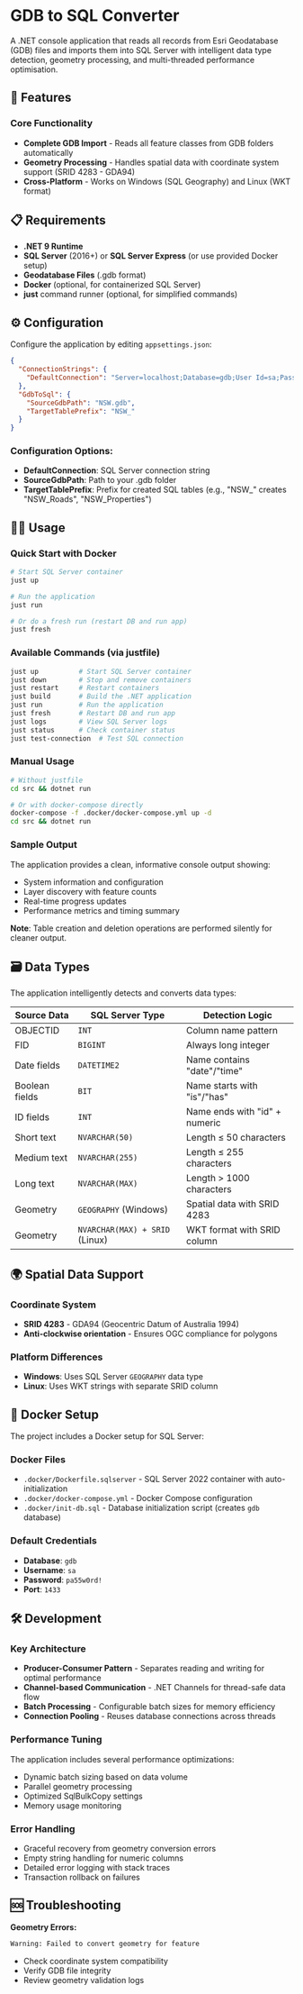 # GDB to SQL Converter

A .NET console application that reads all records from Esri Geodatabase (GDB) files and imports them into SQL Server with intelligent data type detection, geometry processing, and multi-threaded performance optimisation.

## 🚀 Features

### **Core Functionality**
- **Complete GDB Import** - Reads all feature classes from GDB folders automatically
- **Geometry Processing** - Handles spatial data with coordinate system support (SRID 4283 - GDA94)
- **Cross-Platform** - Works on Windows (SQL Geography) and Linux (WKT format)

## 📋 Requirements

- **.NET 9 Runtime**
- **SQL Server** (2016+) or **SQL Server Express** (or use provided Docker setup)
- **Geodatabase Files** (.gdb format)
- **Docker** (optional, for containerized SQL Server)
- **just** command runner (optional, for simplified commands)

## ⚙️ Configuration

Configure the application by editing `appsettings.json`:

```json
{
  "ConnectionStrings": {
    "DefaultConnection": "Server=localhost;Database=gdb;User Id=sa;Password=pa55w0rd!;TrustServerCertificate=True"
  },
  "GdbToSql": {
    "SourceGdbPath": "NSW.gdb",
    "TargetTablePrefix": "NSW_"
  }
}
```

### **Configuration Options:**
- **DefaultConnection**: SQL Server connection string
- **SourceGdbPath**: Path to your .gdb folder
- **TargetTablePrefix**: Prefix for created SQL tables (e.g., "NSW_" creates "NSW_Roads", "NSW_Properties")

## 🏃‍♂️ Usage

### **Quick Start with Docker**
```bash
# Start SQL Server container
just up

# Run the application
just run

# Or do a fresh run (restart DB and run app)
just fresh
```

### **Available Commands (via justfile)**
```bash
just up          # Start SQL Server container
just down        # Stop and remove containers
just restart     # Restart containers
just build       # Build the .NET application
just run         # Run the application
just fresh       # Restart DB and run app
just logs        # View SQL Server logs
just status      # Check container status
just test-connection  # Test SQL connection
```

### **Manual Usage**
```bash
# Without justfile
cd src && dotnet run

# Or with docker-compose directly
docker-compose -f .docker/docker-compose.yml up -d
cd src && dotnet run
```

### **Sample Output**
The application provides a clean, informative console output showing:
- System information and configuration
- Layer discovery with feature counts
- Real-time progress updates
- Performance metrics and timing summary

**Note**: Table creation and deletion operations are performed silently for cleaner output.

## 🗃️ Data Types

The application intelligently detects and converts data types:

| **Source Data** | **SQL Server Type** | **Detection Logic** |
|-----------------|---------------------|-------------------|
| OBJECTID | `INT` | Column name pattern |
| FID | `BIGINT` | Always long integer |
| Date fields | `DATETIME2` | Name contains "date"/"time" |
| Boolean fields | `BIT` | Name starts with "is"/"has" |
| ID fields | `INT` | Name ends with "id" + numeric |
| Short text | `NVARCHAR(50)` | Length ≤ 50 characters |
| Medium text | `NVARCHAR(255)` | Length ≤ 255 characters |
| Long text | `NVARCHAR(MAX)` | Length > 1000 characters |
| Geometry | `GEOGRAPHY` (Windows) | Spatial data with SRID 4283 |
| Geometry | `NVARCHAR(MAX) + SRID` (Linux) | WKT format with SRID column |

## 🌍 Spatial Data Support

### **Coordinate System**
- **SRID 4283** - GDA94 (Geocentric Datum of Australia 1994)
- **Anti-clockwise orientation** - Ensures OGC compliance for polygons

### **Platform Differences**
- **Windows**: Uses SQL Server `GEOGRAPHY` data type
- **Linux**: Uses WKT strings with separate SRID column

## 🐳 Docker Setup

The project includes a Docker setup for SQL Server:

### **Docker Files**
- `.docker/Dockerfile.sqlserver` - SQL Server 2022 container with auto-initialization
- `.docker/docker-compose.yml` - Docker Compose configuration
- `.docker/init-db.sql` - Database initialization script (creates `gdb` database)

### **Default Credentials**
- **Database**: `gdb`
- **Username**: `sa`
- **Password**: `pa55w0rd!`
- **Port**: `1433`

## 🛠️ Development

### **Key Architecture**
- **Producer-Consumer Pattern** - Separates reading and writing for optimal performance  
- **Channel-based Communication** - .NET Channels for thread-safe data flow
- **Batch Processing** - Configurable batch sizes for memory efficiency
- **Connection Pooling** - Reuses database connections across threads

### **Performance Tuning**
The application includes several performance optimizations:
- Dynamic batch sizing based on data volume
- Parallel geometry processing
- Optimized SqlBulkCopy settings
- Memory usage monitoring

### **Error Handling**
- Graceful recovery from geometry conversion errors
- Empty string handling for numeric columns
- Detailed error logging with stack traces
- Transaction rollback on failures

## 🆘 Troubleshooting

**Geometry Errors:**
```bash
Warning: Failed to convert geometry for feature
```
- Check coordinate system compatibility
- Verify GDB file integrity
- Review geometry validation logs